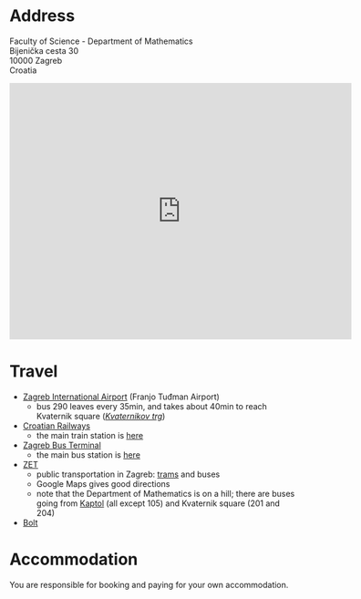 <!--
.. title: Venue
.. slug: venue
.. type: text
.. pagekind: front_page
-->

# Address

Faculty of Science - Department of Mathematics<br>
Bijenička cesta 30<br>
10000 Zagreb<br>
Croatia

<iframe
src="https://www.google.com/maps/embed?pb=!1m18!1m12!1m3!1d11121.207697250426!2d15.993009618972039!3d45.825237277344286!2m3!1f0!2f0!3f0!3m2!1i1024!2i768!4f13.1!3m3!1m2!1s0x4765d70eb94a8233%3A0x19534949a4612a83!2sFaculty%20of%20Science%20-%20Department%20of%20Mathematics!5e0!3m2!1sen!2shr!4v1748589574176!5m2!1sen!2shr"
width="600" height="450" style="border:0;" allowfullscreen="" loading="lazy"
referrerpolicy="no-referrer-when-downgrade"></iframe>

# Travel

- [Zagreb International Airport](https://zagreb-airport.hr/en)
  (Franjo Tuđman Airport)
    - bus 290 leaves every 35min,
      and takes about 40min to reach Kvaternik square
      ([_Kvaternikov trg_](https://maps.app.goo.gl/MA9YzPNYYmcYTCph9))
- [Croatian Railways](https://www.hzpp.hr/en)
    - the main train station is [here](https://maps.app.goo.gl/qHAiDvHFRd7f6Eaj6)
- [Zagreb Bus Terminal](https://www.akz.hr/en)
    - the main bus station is [here](https://maps.app.goo.gl/CFuW9JGJrN7c2jcT7)
- [ZET](https://www.zet.hr/en)
    - public transportation in Zagreb:
      [trams](https://en.wikipedia.org/wiki/Trams_in_Zagreb) and buses
    - Google Maps gives good directions
    - note that the Department of Mathematics is on a hill;
      there are buses going from
      [Kaptol](https://maps.app.goo.gl/UYdw4wvG4utGwWLAA) (all except 105) and
      Kvaternik square (201 and 204)
- [Bolt](https://bolt.eu/en/)

# Accommodation

You are responsible for booking and paying for your own accommodation.
